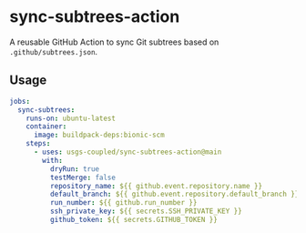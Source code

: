 # sync-subtrees-action

A reusable GitHub Action to sync Git subtrees based on `.github/subtrees.json`.

## Usage

```yaml
jobs:
  sync-subtrees:
    runs-on: ubuntu-latest
    container:
      image: buildpack-deps:bionic-scm
    steps:
      - uses: usgs-coupled/sync-subtrees-action@main
        with:
          dryRun: true
          testMerge: false
          repository_name: ${{ github.event.repository.name }}
          default_branch: ${{ github.event.repository.default_branch }}
          run_number: ${{ github.run_number }}
          ssh_private_key: ${{ secrets.SSH_PRIVATE_KEY }}
          github_token: ${{ secrets.GITHUB_TOKEN }}
        
